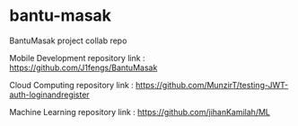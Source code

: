 # bantu-masak
BantuMasak project collab repo

Mobile Development repository link : 
https://github.com/J1fengs/BantuMasak

Cloud Computing repository link : 
https://github.com/MunzirT/testing-JWT-auth-loginandregister

Machine Learning repository link : 
https://github.com/jihanKamilah/ML
